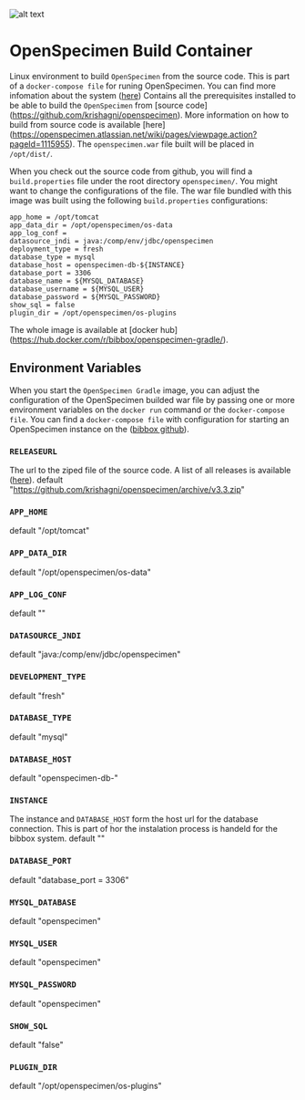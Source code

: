 ![alt text](http://bibbox.org/image/layout_set_logo?img_id=99523&t=1466419185262 "Logo BiBBoX")
# OpenSpecimen Build Container

Linux environment to build `OpenSpecimen` from the source code. This is part of a `docker-compose file` for runing OpenSpecimen. You can find more infomation about the system ([here](https://github.com/bibbox/app-openspecimen))
Contains all the prerequisites installed to be able to build the `OpenSpecimen` from [source code] (https://github.com/krishagni/openspecimen).
More information on how to build from source code is available [here] (https://openspecimen.atlassian.net/wiki/pages/viewpage.action?pageId=1115955).
The `openspecimen.war` file built will be placed in `/opt/dist/`. 

When you check out the source code from github, you will find a `build.properties` file under the root directory `openspecimen/`. You might want to change 
the configurations of the file. The war file bundled with this image was built using the following `build.properties` configurations:

    app_home = /opt/tomcat
    app_data_dir = /opt/openspecimen/os-data
    app_log_conf =
	datasource_jndi = java:/comp/env/jdbc/openspecimen
	deployment_type = fresh
	database_type = mysql
	database_host = openspecimen-db-${INSTANCE}
	database_port = 3306
	database_name = ${MYSQL_DATABASE}
	database_username = ${MYSQL_USER}
	database_password = ${MYSQL_PASSWORD}
	show_sql = false
	plugin_dir = /opt/openspecimen/os-plugins

The whole image is available at [docker hub] (https://hub.docker.com/r/bibbox/openspecimen-gradle/).

## Environment Variables

When you start the `OpenSpecimen Gradle` image, you can adjust the configuration of the OpenSpecimen builded war file by passing one or more environment variables on the `docker run` command or the `docker-compose file`. You can find a `docker-compose file` with configuration for starting an OpenSpecimen instance on the ([bibbox github](https://github.com/bibbox/app-openspecimen)).

### `RELEASEURL`
The url to the ziped file of the source code. A list of all releases is available ([here](https://github.com/krishagni/openspecimen/releases)).
default "https://github.com/krishagni/openspecimen/archive/v3.3.zip"
### `APP_HOME`
default "/opt/tomcat"
### `APP_DATA_DIR`
default "/opt/openspecimen/os-data"
### `APP_LOG_CONF`
default ""
### `DATASOURCE_JNDI`
default "java:/comp/env/jdbc/openspecimen"
### `DEVELOPMENT_TYPE`
default "fresh"
### `DATABASE_TYPE`
default "mysql"
### `DATABASE_HOST`
default "openspecimen-db-"
### `INSTANCE`
The instance and `DATABASE_HOST` form the host url for the database connection. This is part of hor the instalation process is handeld for the bibbox system.
default ""
### `DATABASE_PORT`
default "database_port = 3306"
### `MYSQL_DATABASE`
default "openspecimen"
### `MYSQL_USER`
default "openspecimen"
### `MYSQL_PASSWORD`
default "openspecimen"
### `SHOW_SQL`
default "false"
### `PLUGIN_DIR`
default "/opt/openspecimen/os-plugins"
